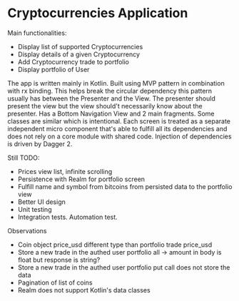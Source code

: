 # Cryptocurrencies Application

Main functionalities:

* Display list of supported Cryptocurrencies
* Display details of a given Cryptocurrency
* Add Cryptocurrency trade to portfolio
* Display portfolio of User


The app is written mainly in Kotlin. 
Built using MVP pattern in combination with rx binding.
This helps break the circular dependency this pattern usually has between the Presenter and the View. The presenter should 
present the view but the view should't necessarily know about the presenter.
Has a Bottom Navigation View and 2 main fragments.
Some classes are similar which is intentional. Each screen is treated as a separate independent micro component that's able to 
fulfill all its dependencies and does not rely on a core module with shared code.
Injection of dependencies is driven by Dagger 2.

Still TODO:

* Prices view list, infinite scrolling
* Persistence with Realm for portfolio screen
* Fulfill name and symbol from bitcoins from persisted data to the portfolio view
* Better UI design
* Unit testing
* Integration tests. Automation test.

Observations
* Coin object price_usd different type than portfolio trade price_usd
* Store a new trade in the authed user portfolio all -> amount in body is float but response is string?
* Store a new trade in the authed user portfolio put call does not store the data
* Pagination of list of coins
* Realm does not support Kotlin's data classes